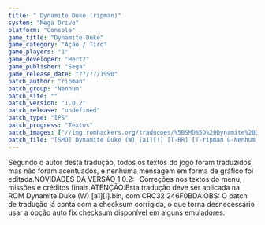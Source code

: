 ```yaml
---
title: " Dynamite Duke (ripman)"
system: "Mega Drive"
platform: "Console"
game_title: "Dynamite Duke"
game_category: "Ação / Tiro"
game_players: "1"
game_developer: "Hertz"
game_publisher: "Sega"
game_release_date: "??/??/1990"
patch_author: "ripman"
patch_group: "Nenhum"
patch_site: ""
patch_version: "1.0.2"
patch_release: "undefined"
patch_type: "IPS"
patch_progress: "Textos"
patch_images: ["//img.romhackers.org/traducoes/%5BSMD%5D%20Dynamite%20Duke%20-%20ripman%20-%201.png","//img.romhackers.org/traducoes/%5BSMD%5D%20Dynamite%20Duke%20-%20ripman%20-%202.png","//img.romhackers.org/traducoes/%5BSMD%5D%20Dynamite%20Duke%20-%20ripman%20-%203.png"]
patch_file: "[SMD] Dynamite Duke (W) [a1][!] [T-BR] [T-ripman G-Nenhum] [V-1.0.2 A-2018].7z"
---
```

Segundo o autor desta tradução, todos os textos do jogo foram traduzidos, mas não foram acentuados, e nenhuma mensagem em forma de gráfico foi editada.NOVIDADES DA VERSÃO 1.0.2:- Correções nos textos do menu, missões e créditos finais.ATENÇÃO:Esta tradução deve ser aplicada na ROM Dynamite Duke (W) [a1][!].bin, com CRC32 246F0BDA.OBS: O patch de tradução já conta com a checksum corrigida, o que torna desnecessário usar a opção auto fix checksum disponível em alguns emuladores.